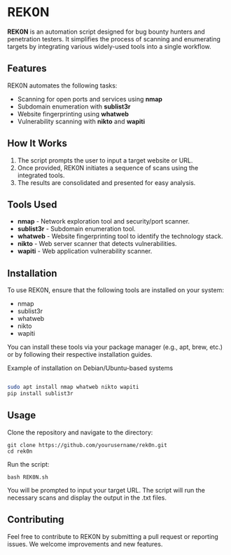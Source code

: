 # REK0N

**REK0N** is an automation script designed for bug bounty hunters and penetration testers. It simplifies the process of scanning and enumerating targets by integrating various widely-used tools into a single workflow.

## Features

REK0N automates the following tasks:
- Scanning for open ports and services using **nmap**
- Subdomain enumeration with **sublist3r**
- Website fingerprinting using **whatweb**
- Vulnerability scanning with **nikto** and **wapiti**

## How It Works

1. The script prompts the user to input a target website or URL.
2. Once provided, REK0N initiates a sequence of scans using the integrated tools.
3. The results are consolidated and presented for easy analysis.

## Tools Used

- **nmap** - Network exploration tool and security/port scanner.
- **sublist3r** - Subdomain enumeration tool.
- **whatweb** - Website fingerprinting tool to identify the technology stack.
- **nikto** - Web server scanner that detects vulnerabilities.
- **wapiti** - Web application vulnerability scanner.

## Installation

To use REK0N, ensure that the following tools are installed on your system:

- nmap
- sublist3r
- whatweb
- nikto
- wapiti

You can install these tools via your package manager (e.g., apt, brew, etc.) or by following their respective installation guides.

Example of installation on Debian/Ubuntu-based systems
```bash

sudo apt install nmap whatweb nikto wapiti
pip install sublist3r
```
## Usage
Clone the repository and navigate to the directory:
```
git clone https://github.com/yourusername/rek0n.git
cd rek0n
```
Run the script:


```
bash REK0N.sh
```
You will be prompted to input your target URL. The script will run the necessary scans and display the output in the .txt files.

## Contributing
Feel free to contribute to REK0N by submitting a pull request or reporting issues. We welcome improvements and new features.


